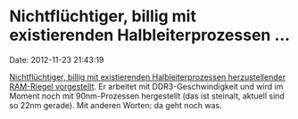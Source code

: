 Nichtflüchtiger, billig mit existierenden Halbleiterprozessen \...
==================================================================

Date: 2012-11-23 21:43:19

[Nichtflüchtiger, billig mit existierenden Halbleiterprozessen
herzustellender RAM-Riegel
vorgestellt](http://semiaccurate.com/2012/11/16/everspin-makes-st-mram-a-reality/).
Er arbeitet mit DDR3-Geschwindigkeit und wird im Moment noch mit
90nm-Prozessen hergestellt (das ist steinalt, aktuell sind so 22nm
gerade). Mit anderen Worten: da geht noch was.
